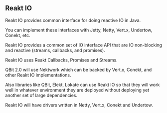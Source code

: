 ## Reakt IO

Reakt IO provides common interface for doing reactive IO in Java.

You can implement these interfaces with Jetty, Netty, Vert.x, Undertow,
 Conekt, etc.

Reakt IO provides a common set of IO interface API that are IO 
non-blocking and reactive (streams, callbacks, and promises). 

Reakt IO uses Reakt Callbacks, Promises and Streams. 

QBit 2.0 will use Nektwork which can be backed by Vert.x, Conekt, and
other Reakt IO implementations.


Also libraries like QBit, Elekt, Lokate can use 
Reakt IO so that they will work well in whatever environment they are 
deployed without deploying yet another set of large dependencies. 

Reakt IO will have drivers written in Netty, Vert.x, Conekt and Undertow.


